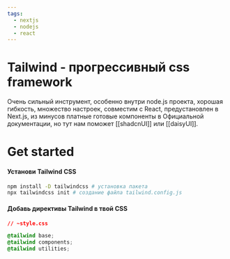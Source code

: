 ```yaml
---
tags:
  - nextjs
  - nodejs
  - react
---
```

# Tailwind - прогрессивный css framework
Очень сильный инструмент, особенно внутри node.js проекта, хорошая гибкость, множество настроек, совместим с React, предустановлен в Next.js, из минусов платные готовые компоненты в Официальной документации, но тут нам поможет [[shadcnUI]] или [[daisyUI]].
# Get started
#### Установи Tailwind CSS
```zsh title="terminal"
npm install -D tailwindcss # установка пакета
npx tailwindcss init # создание файла tailwind.config.js
```

#### Добавь директивы Tailwind в твой CSS
```css
// ~style.css

@tailwind base;
@tailwind components;
@tailwind utilities;
```